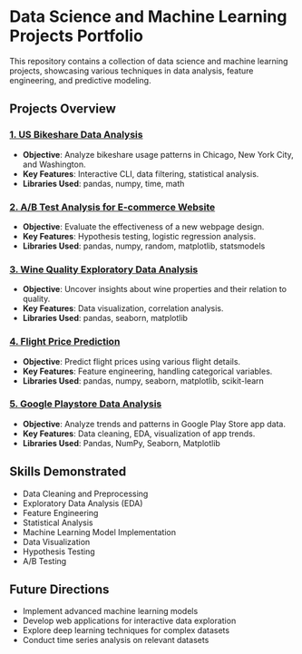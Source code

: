 # Data Science and Machine Learning Projects Portfolio

This repository contains a collection of data science and machine learning projects, showcasing various techniques in data analysis, feature engineering, and predictive modeling.

## Projects Overview

### [1. US Bikeshare Data Analysis](Projects/Project_1_Bikes/README.md)
- **Objective**: Analyze bikeshare usage patterns in Chicago, New York City, and Washington.
- **Key Features**: Interactive CLI, data filtering, statistical analysis.
- **Libraries Used**: pandas, numpy, time, math

### [2. A/B Test Analysis for E-commerce Website](Projects/Project_2_AB%20Testing/README.md)
- **Objective**: Evaluate the effectiveness of a new webpage design.
- **Key Features**: Hypothesis testing, logistic regression analysis.
- **Libraries Used**: pandas, numpy, random, matplotlib, statsmodels

### [3. Wine Quality Exploratory Data Analysis](Projects/Project_3_EDA_wine_dataset/README.md)
- **Objective**: Uncover insights about wine properties and their relation to quality.
- **Key Features**: Data visualization, correlation analysis.
- **Libraries Used**: pandas, seaborn, matplotlib

### [4. Flight Price Prediction](Projects/Project_4_FE_flight_price/README.md)
- **Objective**: Predict flight prices using various flight details.
- **Key Features**: Feature engineering, handling categorical variables.
- **Libraries Used**: pandas, numpy, seaborn, matplotlib, scikit-learn

### [5. Google Playstore Data Analysis](Projects/Project_5_EDA_FE_Playstore/README.md)
- **Objective**: Analyze trends and patterns in Google Play Store app data.
- **Key Features**: Data cleaning, EDA, visualization of app trends.
- **Libraries Used**: Pandas, NumPy, Seaborn, Matplotlib

## Skills Demonstrated

- Data Cleaning and Preprocessing
- Exploratory Data Analysis (EDA)
- Feature Engineering
- Statistical Analysis
- Machine Learning Model Implementation
- Data Visualization
- Hypothesis Testing
- A/B Testing

## Future Directions

- Implement advanced machine learning models
- Develop web applications for interactive data exploration
- Explore deep learning techniques for complex datasets
- Conduct time series analysis on relevant datasets



